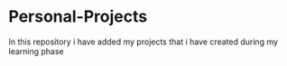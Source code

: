 # Personal-Projects
In this repository i have added my projects that i have created during my learning phase
